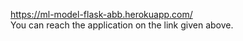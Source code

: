 https://ml-model-flask-abb.herokuapp.com/   
You can reach the application on the link given above.
